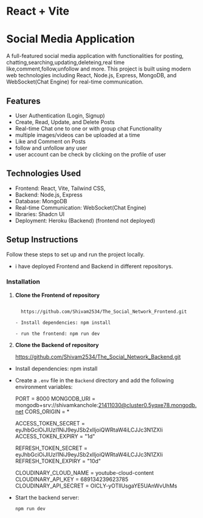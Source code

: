 # React + Vite

# Social Media Application

A full-featured social media application with functionalities for posting, chatting,searching,updating,deleteing,real time like,comment,follow,unfollow and more. This project is built using modern web technologies including React, Node.js, Express, MongoDB, and WebSocket(Chat Engine) for real-time communication.

## Features

- User Authentication (Login, Signup)
- Create, Read, Update, and Delete Posts
- Real-time Chat one to one or with group chat Functionality
- multiple images/videos can be uploaded at a time
- Like and Comment on Posts
- follow and unfollow any user
- user account can be check by clicking on the profile of user

## Technologies Used

- Frontend: React, Vite, Tailwind CSS,
- Backend: Node.js, Express
- Database: MongoDB
- Real-time Communication: WebSocket(Chat Engine)
- libraries: Shadcn UI
- Deployment: Heroku (Backend) (frontend not deployed)

## Setup Instructions

Follow these steps to set up and run the project locally.

- i have deployed Frontend and Backend in different repositorys.

### Installation

1. **Clone the Frontend of repository**

   ```sh

     https://github.com/Shivam2534/The_Social_Network_Frontend.git
   
   - Install dependencies: npm install

   - run the frontend: npm run dev

   ```

2. **Clone the Backend of repository**

   https://github.com/Shivam2534/The_Social_Network_Backend.git

- Install dependencies: npm install

- Create a `.env` file in the `Backend` directory and add the following environment  variables:

  PORT = 8000
  MONGODB_URI = mongodb+srv://shivamkanchole:21411030@cluster0.5yqxe78.mongodb.net
  CORS_ORIGIN = *

  ACCESS_TOKEN_SECRET = eyJhbGciOiJIUzI1NiJ9eyJSb2xlIjoiQWRtaW4iLCJJc3N1ZXIi
  ACCESS_TOKEN_EXPIRY = "1d"

  REFRESH_TOKEN_SECRET = eyJhbGciOiJIUzI1NiJ9eyJSb2xlIjoiQWRtaW4iLCJJc3N1ZXIi
  REFRESH_TOKEN_EXPIRY = "10d"

  CLOUDINARY_CLOUD_NAME = youtube-cloud-content
  CLOUDINARY_API_KEY = 689134239623785
  CLOUDINARY_API_SECRET = OICLY-yOTllUsgaYE5UAnWvUhMs

- Start the backend server:

  ```sh
  npm run dev
  ```

